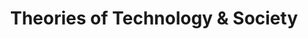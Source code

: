 ---
title: Theories of Technology & Society
num: 3
start_date: 2024-09-05
layout: default
lectures: [5]
description: >
    STS TBD
---